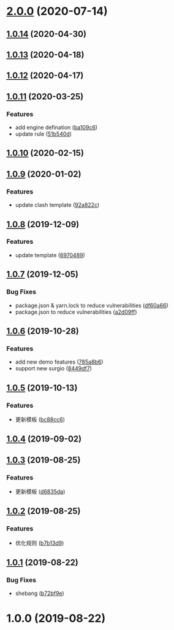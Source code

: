# [2.0.0](https://github.com/geekdada/create-surgio-store/compare/v1.0.14...v2.0.0) (2020-07-14)



## [1.0.14](https://github.com/geekdada/create-surgio-store/compare/v1.0.13...v1.0.14) (2020-04-30)



## [1.0.13](https://github.com/geekdada/create-surgio-store/compare/v1.0.12...v1.0.13) (2020-04-18)



## [1.0.12](https://github.com/geekdada/create-surgio-store/compare/v1.0.11...v1.0.12) (2020-04-17)



## [1.0.11](https://github.com/geekdada/create-surgio-store/compare/v1.0.10...v1.0.11) (2020-03-25)


### Features

* add engine defination ([ba109c6](https://github.com/geekdada/create-surgio-store/commit/ba109c6b105366c570132da7f4dfba3c1880b95a))
* update rule ([51b540d](https://github.com/geekdada/create-surgio-store/commit/51b540dde57c9cce0fa68ae25d70b74c07c60bd5))



## [1.0.10](https://github.com/geekdada/create-surgio-store/compare/v1.0.9...v1.0.10) (2020-02-15)



## [1.0.9](https://github.com/geekdada/create-surgio-store/compare/v1.0.8...v1.0.9) (2020-01-02)


### Features

* update clash template ([92a822c](https://github.com/geekdada/create-surgio-store/commit/92a822cb932d9fc2d08070ebc1e9e4c78803998a))



## [1.0.8](https://github.com/geekdada/create-surgio-store/compare/v1.0.7...v1.0.8) (2019-12-09)


### Features

* update template ([6970489](https://github.com/geekdada/create-surgio-store/commit/6970489a6d8d1e26f09ab0fb14bf60db465a69eb))



## [1.0.7](https://github.com/geekdada/create-surgio-store/compare/v1.0.6...v1.0.7) (2019-12-05)


### Bug Fixes

* package.json & yarn.lock to reduce vulnerabilities ([df60a66](https://github.com/geekdada/create-surgio-store/commit/df60a667136cb83175ec0fab0f28027819c521ce))
* package.json to reduce vulnerabilities ([a2d09ff](https://github.com/geekdada/create-surgio-store/commit/a2d09ff068be256ae1621b3787003c859b866c07))



## [1.0.6](https://github.com/geekdada/create-surgio-store/compare/v1.0.5...v1.0.6) (2019-10-28)


### Features

* add new demo features ([785a8b6](https://github.com/geekdada/create-surgio-store/commit/785a8b688a9d9073c532589498e9cc94793472d9))
* support new surgio ([8449df7](https://github.com/geekdada/create-surgio-store/commit/8449df709f37c4f5522678ce3d1856ddab68b78d))



## [1.0.5](https://github.com/geekdada/create-surgio-store/compare/v1.0.4...v1.0.5) (2019-10-13)


### Features

* 更新模板 ([bc88cc6](https://github.com/geekdada/create-surgio-store/commit/bc88cc661d8bfcae8ed3604d44e0ea8edffe6126))



## [1.0.4](https://github.com/geekdada/create-surgio-store/compare/v1.0.3...v1.0.4) (2019-09-02)



## [1.0.3](https://github.com/geekdada/create-surgio-store/compare/v1.0.2...v1.0.3) (2019-08-25)


### Features

* 更新模板 ([d6835da](https://github.com/geekdada/create-surgio-store/commit/d6835da667fd9876845a7fcdb749939a2c21102f))



## [1.0.2](https://github.com/geekdada/create-surgio-store/compare/v1.0.1...v1.0.2) (2019-08-25)


### Features

* 优化规则 ([b7b13d9](https://github.com/geekdada/create-surgio-store/commit/b7b13d963e8e94f9750d378affa90ec76492e6d9))



## [1.0.1](https://github.com/geekdada/create-surgio-store/compare/v1.0.0...v1.0.1) (2019-08-22)


### Bug Fixes

* shebang ([b72bf9e](https://github.com/geekdada/create-surgio-store/commit/b72bf9ea72cbbae5810c68116480658964ba4745))



# 1.0.0 (2019-08-22)



